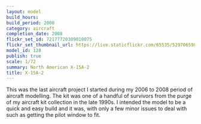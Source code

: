 ```yaml
---
layout: model
build_hours: 
build_period: 2008
category: aircraft
completion_date: 2008
flickr_set_id: 72177720309010075
flickr_set_thumbnail_url: https://live.staticflickr.com/65535/52970659858_22510990fc_m.jpg
model_id: 128
publish: true
scale: 1/72
summary: North American X-15A-2
title: X-15A-2
---
```


This was the last aircraft project I started during my 2006 to 2008 period of aircraft modelling. The kit was one of a handful of survivors from the purge of my aircraft kit collection in the late 1990s. I intended the model to be a quick and easy build and it was, with only a few minor issues to deal with such as getting the pilot window to fit.
